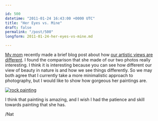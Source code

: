 ```yaml
---

id: 500
datetime: "2011-01-24 16:43:00 +0000 UTC"
title: "Her Eyes vs. Mine"
draft: false
permalink: "/post/500"
longform: 2011-01-24-her-eyes-vs-mine.md

---
```


[My mom][mom] recently made a brief blog post about how [our artistic views are different][mblog]. I found the comparison that she made of our two photos really interesting. I think it is interesting because you can see how different our view of beauty in nature is and how we see things differently. So we may both agree that I currently take a more minimalistic approach to photography, but I would like to show how gorgeous her paintings are.

[![rock painting][rock]][art]

I think that painting is amazing, and I wish I had the patience and skill towards painting that she has.

/Nat

[mom]:  http://lydiadehn.com
[mblog]: http://lydiadehn.com/Blog/Entries/2011/1/24_We_see_the_same_thing%!C(MISSING)_but_I_like_his_eyes_better.html
[art]: http://lydiadehn.com/Painting.html
[rock]: /images/2011/1/IMG_0120.jpg

